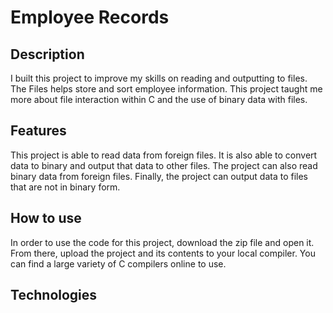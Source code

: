 # Employee Records

## Description
I built this project to improve my skills on reading and outputting to files. The Files helps store and sort employee information. This project taught me more about file interaction within C and the use of binary data with files.

## Features
This project is able to read data from foreign files. It is also able to convert data to binary and output that data to other files. The project can also read binary data from foreign files. Finally, the project can output data to files that are not in binary form.

## How to use
In order to use the code for this project, download the zip file and open it. From there, upload the project and its contents to your local compiler. You can find a large variety of C compilers online to use.

## Technologies 

